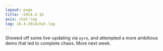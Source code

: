 ```yaml
---
layout: page
title: ~2014.4.16
axis: chat-log
log: 16-4-2014chat.log
---
```


Showed off some live-updating via `eyre`, and attempted a more ambitious demo that led to complete chaos. More next week.